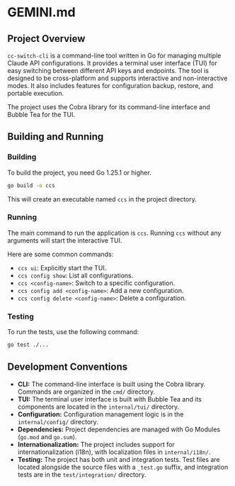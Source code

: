 # GEMINI.md

## Project Overview

`cc-switch-cli` is a command-line tool written in Go for managing multiple Claude API configurations. It provides a terminal user interface (TUI) for easy switching between different API keys and endpoints. The tool is designed to be cross-platform and supports interactive and non-interactive modes. It also includes features for configuration backup, restore, and portable execution.

The project uses the Cobra library for its command-line interface and Bubble Tea for the TUI.

## Building and Running

### Building

To build the project, you need Go 1.25.1 or higher.

```bash
go build -o ccs
```

This will create an executable named `ccs` in the project directory.

### Running

The main command to run the application is `ccs`. Running `ccs` without any arguments will start the interactive TUI.

Here are some common commands:

*   `ccs ui`: Explicitly start the TUI.
*   `ccs config show`: List all configurations.
*   `ccs <config-name>`: Switch to a specific configuration.
*   `ccs config add <config-name>`: Add a new configuration.
*   `ccs config delete <config-name>`: Delete a configuration.

### Testing

To run the tests, use the following command:

```bash
go test ./...
```

## Development Conventions

*   **CLI:** The command-line interface is built using the Cobra library. Commands are organized in the `cmd/` directory.
*   **TUI:** The terminal user interface is built with Bubble Tea and its components are located in the `internal/tui/` directory.
*   **Configuration:** Configuration management logic is in the `internal/config/` directory.
*   **Dependencies:** Project dependencies are managed with Go Modules (`go.mod` and `go.sum`).
*   **Internationalization:** The project includes support for internationalization (i18n), with localization files in `internal/i18n/`.
*   **Testing:** The project has both unit and integration tests. Test files are located alongside the source files with a `_test.go` suffix, and integration tests are in the `test/integration/` directory.
